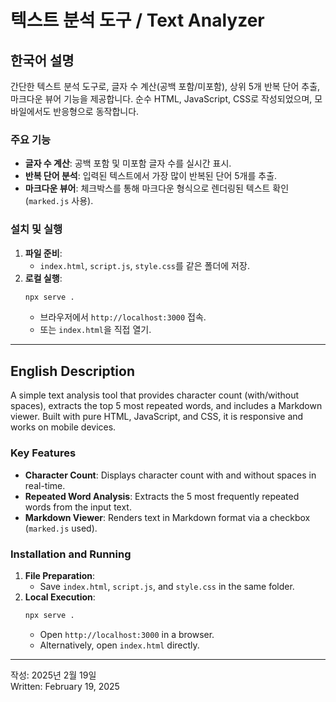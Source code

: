 # 텍스트 분석 도구 / Text Analyzer

## 한국어 설명
간단한 텍스트 분석 도구로, 글자 수 계산(공백 포함/미포함), 상위 5개 반복 단어 추출, 마크다운 뷰어 기능을 제공합니다. 순수 HTML, JavaScript, CSS로 작성되었으며, 모바일에서도 반응형으로 동작합니다.

### 주요 기능
- **글자 수 계산**: 공백 포함 및 미포함 글자 수를 실시간 표시.
- **반복 단어 분석**: 입력된 텍스트에서 가장 많이 반복된 단어 5개를 추출.
- **마크다운 뷰어**: 체크박스를 통해 마크다운 형식으로 렌더링된 텍스트 확인 (`marked.js` 사용).

### 설치 및 실행
1. **파일 준비**:
   - `index.html`, `script.js`, `style.css`를 같은 폴더에 저장.
2. **로컬 실행**:
   ```bash
   npx serve .
   ```
   - 브라우저에서 `http://localhost:3000` 접속.
   - 또는 `index.html`을 직접 열기.

---

## English Description
A simple text analysis tool that provides character count (with/without spaces), extracts the top 5 most repeated words, and includes a Markdown viewer. Built with pure HTML, JavaScript, and CSS, it is responsive and works on mobile devices.

### Key Features
- **Character Count**: Displays character count with and without spaces in real-time.
- **Repeated Word Analysis**: Extracts the 5 most frequently repeated words from the input text.
- **Markdown Viewer**: Renders text in Markdown format via a checkbox (`marked.js` used).

### Installation and Running
1. **File Preparation**:
   - Save `index.html`, `script.js`, and `style.css` in the same folder.
2. **Local Execution**:
   ```bash
   npx serve .
   ```
   - Open `http://localhost:3000` in a browser.
   - Alternatively, open `index.html` directly.

---

작성: 2025년 2월 19일  
Written: February 19, 2025